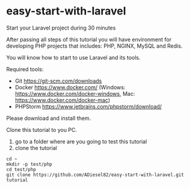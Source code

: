 # easy-start-with-laravel
Start your Laravel project during 30 minutes

After passing all steps of this tutorial you will have environment for developing PHP projects that includes: PHP, NGINX, MySQL and Redis. 

You will know how to start to use Laravel and its tools.

Required tools:
* Git https://git-scm.com/downloads
* Docker https://www.docker.com/ (Windows: https://www.docker.com/docker-windows, Mac: https://www.docker.com/docker-mac)
* PHPStorm https://www.jetbrains.com/phpstorm/download/

Please download and install them.

Clone this tutorial to you PC.
1) go to a folder where are you going to test this tutorial
2) clone the tutorial

```
cd ~
mkdir -p test/php
cd test/php
git clone https://github.com/ADiesel82/easy-start-with-laravel.git tutorial 
```
